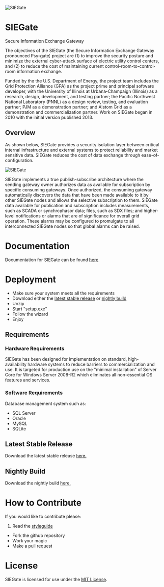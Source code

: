 ![SIEGate](http://www.gridprotectionalliance.org/images/products/SIEGate.png)
# SIEGate
Secure Information Exchange Gateway

The objectives of the SIEGate (the Secure Information Exchange Gateway pronounced Psy-gate) project are (1) to improve the security posture and minimize the external cyber-attack surface of electric utility control centers, and (2) to reduce the cost of maintaining current control-room-to-control-room information exchange.

Funded by the the U.S. Department of Energy, the project team includes the Grid Protection Alliance (GPA) as the project prime and principal software developer, with the University of Illinois at Urbana-Champaign (Illinois) as a research, design, development, and testing partner; the Pacific Northwest National Laboratory (PNNL) as a design review, testing, and evaluation partner; PJM as a demonstration partner; and Alstom Grid as a demonstration and commercialization partner. Work on SIEGate began in 2010 with the initial version published 2013.

## Overview

As shown below, SIEGate provides a security isolation layer between critical internal infrastructure and external systems to protect reliability and market sensitive data. SIEGate reduces the cost of data exchange through ease-of-configuration.

![SIEGate](https://www.gridprotectionalliance.org/docs/products/siegate/SIEGateUseCase.png)

SIEGate implements a true publish-subscribe architecture where the sending gateway owner authorizes data as available for subscription by specific consuming gateways. Once authorized, the consuming gateway automatically discovers the data that have been made available to it by other SIEGate nodes and allows the selective subscription to them. SIEGate data available for publication and subscription includes measurements, such as SCADA or synchrophasor data; files, such as SDX files; and higher-level notifications or alarms that are of significance for overall grid operation. These alarms may be configured to promulgate to all interconnected SIEGate nodes so that global alarms can be raised.

# Documentation
Documentation for SIEGate can be found [here](https://github.com/GridProtectionAlliance/SIEGate/blob/master/Source/Documentation/wiki/SIEGate_Documentation.md)

# Deployment

* Make sure your system meets all the requirements
* Download either the [latest stable release](latest-stable-release) or [nightly build](#nightly-build)
* Unzip
* Start "setup.exe"
* Follow the wizard
* Enjoy

## Requirements

### Hardware Requirements

SIEGate has been designed for implementation on standard, high-availability hardware systems to reduce barriers to commercialization and use. It is targeted for production use on the "minimal installation" of Server Core for Windows Server 2008-R2 which eliminates all non-essential OS features and services.

### Software Requirements

Database management system such as:
* SQL Server
* Oracle
* MySQL
* SQLite

## Latest Stable Release
Download the latest stable release [here.](http://siegate.codeplex.com/downloads/get/859784)

## Nightly Build
Download the nightly build [here.](http://www.gridprotectionalliance.org/nightlybuilds/SIEGate/Beta/SIEGate.Installs.zip)

# How to Contribute
If you would like to contribute please:

1. Read the [styleguide](https://www.gridprotectionalliance.org/docs/GPA_Coding_Guidelines_2011_03.pdf)
* Fork the github repository
* Work your magic
* Make a pull request

# License

SIEGate is licensed for use under the [MIT License](https://github.com/GridProtectionAlliance/SIEGate/blob/master/LICENSE.txt).
